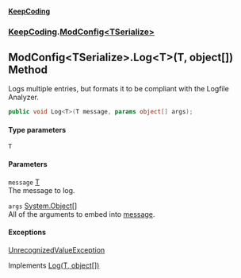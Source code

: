 #### [KeepCoding](index.md 'index')
### [KeepCoding](KeepCoding.md 'KeepCoding').[ModConfig&lt;TSerialize&gt;](ModConfig.TSerialize..md 'KeepCoding.ModConfig&lt;TSerialize&gt;')
## ModConfig&lt;TSerialize&gt;.Log&lt;T&gt;(T, object[]) Method
Logs multiple entries, but formats it to be compliant with the Logfile Analyzer.  
```csharp
public void Log<T>(T message, params object[] args);
```
#### Type parameters
<a name='KeepCoding.ModConfig.TSerialize..Log.T.(T.object..).T'></a>
`T`  
  
#### Parameters
<a name='KeepCoding.ModConfig.TSerialize..Log.T.(T.object..).message'></a>
`message` [T](ModConfig.TSerialize..Log.qagpji8kgTA293N2TKDo5g.md#KeepCoding.ModConfig.TSerialize..Log.T.(T.object..).T 'KeepCoding.ModConfig&lt;TSerialize&gt;.Log&lt;T&gt;(T, object[]).T')  
The message to log.
  
<a name='KeepCoding.ModConfig.TSerialize..Log.T.(T.object..).args'></a>
`args` [System.Object](https://docs.microsoft.com/en-us/dotnet/api/System.Object 'System.Object')[[]](https://docs.microsoft.com/en-us/dotnet/api/System.Array 'System.Array')  
All of the arguments to embed into [message](ModConfig.TSerialize..Log.qagpji8kgTA293N2TKDo5g.md#KeepCoding.ModConfig.TSerialize..Log.T.(T.object..).message 'KeepCoding.ModConfig&lt;TSerialize&gt;.Log&lt;T&gt;(T, object[]).message').
  
#### Exceptions
[UnrecognizedValueException](UnrecognizedValueException.md 'KeepCoding.Internal.UnrecognizedValueException')  

Implements [Log<T>(T, object[])](ILog.Log.HWlPrcOi+ru2nlGrnQnZCg.md 'KeepCoding.ILog.Log&lt;T&gt;(T, object[])')  
